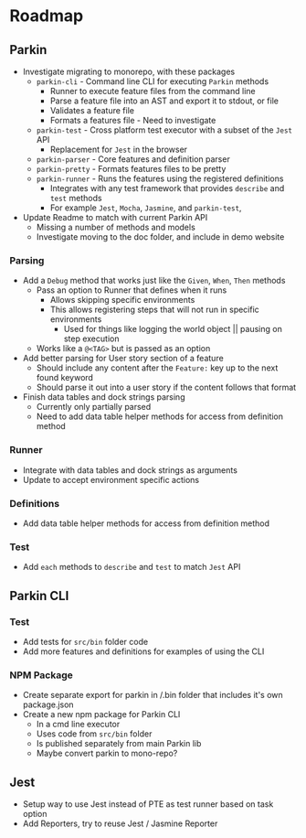 # Roadmap

## Parkin

* Investigate migrating to monorepo, with these packages
  * `parkin-cli` - Command line CLI for executing `Parkin` methods
    * Runner to execute feature files from the command line 
    * Parse a feature file into an AST and export it to stdout, or file
    * Validates a feature file
    * Formats a features file - Need to investigate
  * `parkin-test` - Cross platform test executor with a subset of the `Jest` API
    * Replacement for `Jest` in the browser
  * `parkin-parser` - Core features and definition parser
  * `parkin-pretty` - Formats features files to be pretty
  * `parkin-runner` - Runs the features using the registered definitions
    * Integrates with any test framework that provides `describe` and `test` methods
    * For example `Jest`, `Mocha`, `Jasmine`, and `parkin-test`,
* Update Readme to match with current Parkin API
  * Missing a number of methods and models
  * Investigate moving to the doc folder, and include in demo website

### Parsing

* Add a `Debug` method that works just like the `Given`, `When`, `Then` methods
  * Pass an option to Runner that defines when it runs
    * Allows skipping specific environments
    * This allows registering steps that will not run in specific environments
      * Used for things like logging the world object || pausing on step execution
  * Works like a `@<TAG>` but is passed as an option
* Add better parsing for User story section of a feature
  * Should include any content after the `Feature:` key up to the next found keyword
  * Should parse it out into a user story if the content follows that format
* Finish data tables and dock strings parsing
  * Currently only partially parsed
  * Need to add data table helper methods for access from definition method

### Runner

* Integrate with data tables and dock strings as arguments
* Update to accept environment specific actions

### Definitions
* Add data table helper methods for access from definition method

### Test

* Add `each` methods to `describe` and `test` to match `Jest` API

## Parkin CLI

### Test
* Add tests for `src/bin` folder code
* Add more features and definitions for examples of using the CLI

### NPM Package

* Create separate export for parkin in /.bin folder that includes it's own package.json
* Create a new npm package for Parkin CLI
  * In a cmd line executor
  * Uses code from `src/bin` folder
  * Is published separately from main Parkin lib
  * Maybe convert parkin to mono-repo?

## Jest

* Setup way to use Jest instead of PTE as test runner based on task option
* Add Reporters, try to reuse Jest / Jasmine Reporter

